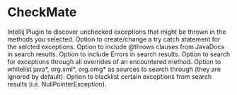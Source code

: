 # CheckMate
Intellij Plugin to discover unchecked exceptions that might be thrown in the methods you selected. 
Option to create/change a try catch statement for the selcted exceptions. 
Option to include @throws clauses from JavaDocs in search results. 
Option to include Errors in search results. 
Option to search for exceptions through all overrides of an encountered method. 
Option to whitelist java*, org.xml*, org.omg* as sources to search through (they are ignored by default).
Option to blacklist certain exceptions from search results (i.e. NullPointerException).

